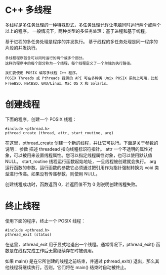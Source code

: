# C++ 多线程

多线程是多任务处理的一种特殊形式，多任务处理允许让电脑同时运行两个或两个以上的程序。
一般情况下，两种类型的多任务处理：基于进程和基于线程。

基于进程的多任务处理是程序的并发执行。
基于线程的多任务处理是同一程序的片段的并发执行。

	多线程程序包含可以同时运行的两个或多个部分。
	这样的程序中的每个部分称为一个线程，每个线程定义了一个单独的执行路径。

	我们要使用 POSIX 编写多线程 C++ 程序。
	POSIX Threads 或 Pthreads 提供的 API 可在多种类 Unix POSIX 系统上可用，比如 FreeBSD、NetBSD、GNU/Linux、Mac OS X 和 Solaris。


# 创建线程

下面的程序，创建一个 POSIX 线程：

	#include <pthread.h>
	pthread_create (thread, attr, start_routine, arg) 

在这里，pthread_create 创建一个新的线程，并让它可执行。下面是关于参数的说明：
	参数          	描述
	threadead     	指向线程标识符指针。
	attr          	一个不透明的属性对象，可以被用来设置线程属性。您可以指定线程属性对象，也可以使用默认值 NULL。
	start_routine 	线程运行函数起始地址，一旦线程被创建就会执行。
	arg           	运行函数的参数。运行函数的参数它必须通过把引用作为指针强制转换为 void 类型进行传递。如果没有传递参数，则使用 NULL。

创建线程成功时，函数返回 0，若返回值不为 0 则说明创建线程失败。


# 终止线程

使用下面的程序，终止一个 POSIX 线程：

	#include <pthread.h>
	pthread_exit (status) 

在这里，pthread_exit 用于显式地退出一个线程。通常情况下，pthread_exit() 函数是在线程完成工作后无需继续存在时被调用。

如果 main() 是在它所创建的线程之前结束，并通过 pthread_exit() 退出，那么其他线程将继续执行。否则，它们将在 main() 结束时自动被终止。


